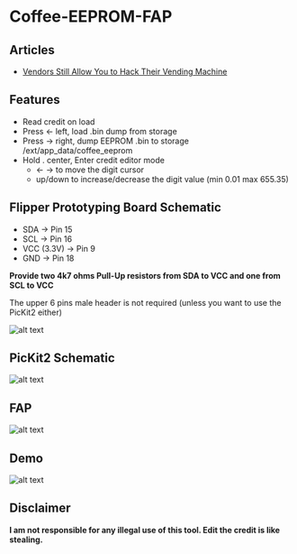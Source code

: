 # Coffee-EEPROM-FAP

## Articles
- [Vendors Still Allow You to Hack Their Vending Machine](https://medium.com/@nic_whr/vendors-still-allow-you-to-hack-the-vending-machine-34ddad81dbad)

## Features
- Read credit on load
- Press <- left, load .bin dump from storage
- Press -> right, dump EEPROM .bin to storage /ext/app_data/coffee_eeprom
- Hold . center, Enter credit editor mode
    - <- -> to move the digit cursor
    - up/down to increase/decrease the digit value (min 0.01 max 655.35)

## Flipper Prototyping Board Schematic

- SDA -> Pin 15
- SCL -> Pin 16
- VCC (3.3V) -> Pin 9
- GND -> Pin 18

**Provide two 4k7 ohms Pull-Up resistors from SDA to VCC and one from SCL to VCC**

The upper 6 pins male header is not required (unless you want to use the PicKit2 either)

![alt text](https://github.com/wh00hw/Coffee-EEPROM-FAP/raw/master/assets/schema.png)


## PicKit2 Schematic

![alt text](https://github.com/wh00hw/Coffee-EEPROM-FAP/raw/master/assets/a74c600b-28eb-400c-b6e2-54530d133a6a.jpg)


## FAP

![alt text](https://github.com/wh00hw/Coffee-EEPROM-FAP/raw/master/assets/Screenshot.png)

## Demo

![alt text](https://github.com/wh00hw/Coffee-EEPROM-FAP/raw/master/assets/flipper.jpg)

## Disclaimer
**I am not responsible for any illegal use of this tool. Edit the credit is like stealing.**

